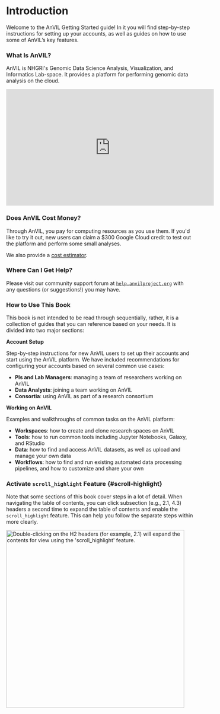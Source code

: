# Introduction 

Welcome to the AnVIL Getting Started guide!  In it you will find step-by-step instructions for setting up your accounts, as well as guides on how to use some of AnVIL’s key features.

### What Is AnVIL?

AnVIL is NHGRI's Genomic Data Science Analysis, Visualization, and Informatics Lab-space.  It provides a platform for performing genomic data analysis on the cloud.

<iframe width="560" height="315" src="https://www.youtube.com/embed/XC5qzj-yZb8" title="YouTube video player" frameborder="0" allow="accelerometer; autoplay; clipboard-write; encrypted-media; gyroscope; picture-in-picture" allowfullscreen></iframe>

### Does AnVIL Cost Money?

Through AnVIL, you pay for computing resources as you use them.  If you'd like to try it out, new users can claim a $300 Google Cloud credit to test out the platform and perform some small analyses.

We also provide a [cost estimator](budget-templates.html#types-of-costs).

### Where Can I Get Help?

Please visit our community support forum at [`help.anvilproject.org`](https://help.anvilproject.org) with any questions (or suggestions!) you may have.

### How to Use This Book

This book is not intended to be read through sequentially, rather, it is a collection of guides that you can reference based on your needs.  It is divided into two major sections:

**Account Setup**

Step-by-step instructions for new AnVIL users to set up their accounts and start using the AnVIL platform.  We have included recommendations for configuring your accounts based on several common use cases:

- **PIs and Lab Managers**: managing a team of researchers working on AnVIL
- **Data Analysts**: joining a team working on AnVIL
- **Consortia**: using AnVIL as part of a research consortium

**Working on AnVIL**

Examples and walkthroughs of common tasks on the AnVIL platform:

- **Workspaces**: how to create and clone research spaces on AnVIL
- **Tools**: how to run common tools including Jupyter Notebooks, Galaxy, and RStudio
- **Data**: how to find and access AnVIL datasets, as well as upload and manage your own data
- **Workflows**: how to find and run existing automated data processing pipelines, and how to customize and share your own

### Activate `scroll_highlight` Feature {#scroll-highlight}

Note that some sections of this book cover steps in a lot of detail. When navigating the table of contents, you can click subsection (e.g., 2.1, 4.3) headers a second time to expand the table of contents and enable the `scroll_highlight` feature. This can help you follow the separate steps within more clearly.

<img src="01-intro_files/figure-html//18yUr5XSEMgPk8JXFLKfG9JF7L9NpKbCF_mIcXagogKg_gde0d2ef5f6_0_1.png" title="Double-clicking on the H2 headers (for example, 2.1) will expand the contents for view using the 'scroll_highlight' feature." alt="Double-clicking on the H2 headers (for example, 2.1) will expand the contents for view using the 'scroll_highlight' feature." width="480" />
